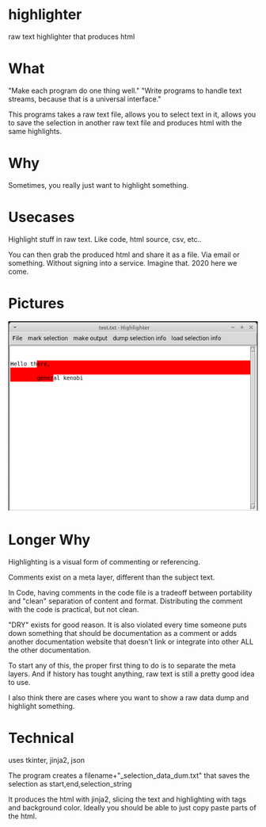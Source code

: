 # highlighter
raw text highlighter that produces html

# What

"Make each program do one thing well."
"Write programs to handle text streams, because that is a universal interface."

This programs takes a raw text file, allows you to select text in it, allows you to save the selection in another raw text file and produces html with the same highlights.

# Why

Sometimes, you really just want to highlight something.

# Usecases

Highlight stuff in raw text. Like code, html source, csv, etc..

You can then grab the produced html and share it as a file. Via email or something. Without signing into a service. Imagine that. 2020 here we come.

# Pictures

![behold!](UI.png?raw=True)

# Longer Why

Highlighting is a visual form of commenting or referencing.

Comments exist on a meta layer, different than the subject text.

In Code, having comments in the code file is a tradeoff between portability and "clean" separation of content and format. Distributing the comment with the code is practical, but not clean.

"DRY" exists for good reason. It is also violated every time someone puts down something that should be documentation as a comment or adds another documentation website that doesn't link or integrate into other ALL the other documentation.

To start any of this, the proper first thing to do is to separate the meta layers. And if history has tought anything, raw text is still a pretty good idea to use.

I also think there are cases where you want to show a raw data dump and highlight something.

# Technical

uses tkinter, jinja2, json

The program creates a filename+"_selection_data_dum.txt" that saves the selection as start,end,selection_string

It produces the html with jinja2, slicing the text and highlighting with <a> tags and background color. Ideally you should be able to just copy paste parts of the html.
